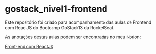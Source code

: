 # gostack_nivel1-frontend
Este repositório foi criado para acompanhamento das aulas de Frontend com ReactJS do Bootcamp GoStack13 da RocketSeat.

As anotações destas aulas podem ser encontradas no meu Notion:

[Front-end com ReactJS](https://www.notion.so/guilhermeal/1-3-Front-end-com-ReactJS-ANDAMENTE-c7fd9df127a84178a7658820a2ba39af)
